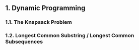 ## 1. Dynamic Programming
### 1.1. The Knapsack Problem
### 1.2. Longest Common Substring / Longest Common Subsequences

